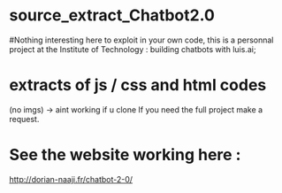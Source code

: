# source_extract_Chatbot2.0

#Nothing interesting here to exploit in your own code, this is a personnal project at the Institute of Technology : building chatbots with luis.ai;

# extracts of js / css and html codes
(no imgs) -> aint working if u clone
If you need the full project make a request.


# See the website working here :
http://dorian-naaji.fr/chatbot-2-0/
